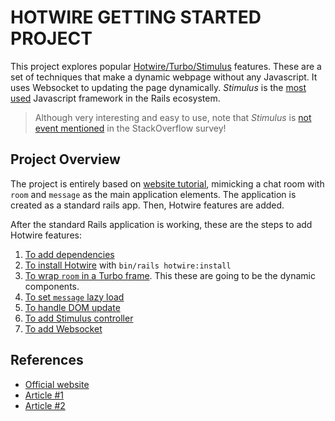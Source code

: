# HOTWIRE GETTING STARTED PROJECT
This project explores popular [Hotwire/Turbo/Stimulus](https://hotwired.dev) features. These are a set of techniques that make a dynamic webpage without any Javascript. It uses Websocket to updating the page dynamically. _Stimulus_ is the [most used](https://railsdeveloper.com/survey/2024/#javascript-rails) Javascript framework in the Rails ecosystem. 

> Although very interesting and easy to use, note that _Stimulus_ is [not event mentioned](https://survey.stackoverflow.co/2024/technology/#most-popular-technologies) in the StackOverflow survey!

## Project Overview
The project is entirely based on [website tutorial](https://hotwired.dev), mimicking a chat room with `room` and `message` as the main application elements. The application is created as a standard rails app. Then, Hotwire features are added.

After the standard Rails application is working, these are the steps to add Hotwire features: 
1. [To add dependencies](https://github.com/gabrielcostasilva/rails-hotwire-getting-started/commit/9dbce8a9fdbf010fd1ad40e6a040cb86e67c6302)
2. [To install Hotwire](https://github.com/gabrielcostasilva/rails-hotwire-getting-started/commit/63ec4b09f300ae9d175fd58a3f9386cce6b9658d) with `bin/rails hotwire:install`
3. [To wrap `room` in a Turbo frame](https://github.com/gabrielcostasilva/rails-hotwire-getting-started/commit/84f8c176ea7da4908758f2ebc00003fde3b34ba5). This these are going to be the dynamic components.
4. [To set `message` lazy load](https://github.com/gabrielcostasilva/rails-hotwire-getting-started/commit/08340706b937408109dec2b7d3c47cc11a6f7839)
5. [To handle DOM update](https://github.com/gabrielcostasilva/rails-hotwire-getting-started/commit/96dfbd7e216ff6f660105c5df99ac0557cf02749)
6. [To add Stimulus controller](https://github.com/gabrielcostasilva/rails-hotwire-getting-started/commit/2a79230d11d1b124a0b28b25e3264402147326a2)
7. [To add Websocket](https://github.com/gabrielcostasilva/rails-hotwire-getting-started/commit/f4bc5bf0c38ec08d4be098f30002ab87189bd6ec)


## References
- [Official website](https://hotwired.dev)
- [Article #1](https://www.hotrails.dev/articles/rails-modals-with-hotwire)
- [Article #2](https://cycode.com/blog/how-to-build-modals-with-hotwire-turbo-frames-stimulusjs/)